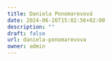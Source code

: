 ```yaml
---
title: Daniela Ponomarevová
date: 2024-06-26T15:02:56+02:00
description: ""
draft: false
url: daniela-ponomarevova
owner: admin
---
```


<!-- SECTION BREAK -->
